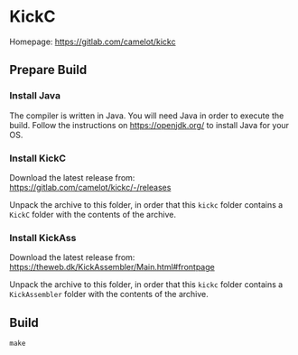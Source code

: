 # KickC

Homepage: https://gitlab.com/camelot/kickc

## Prepare Build

### Install Java

The compiler is written in Java. You will need Java in order to execute the build.
Follow the instructions on https://openjdk.org/ to install Java for your OS.

### Install KickC

Download the latest release from: https://gitlab.com/camelot/kickc/-/releases

Unpack the archive to this folder, in order that this `kickc` folder contains a `KickC` folder with
the contents of the archive.

### Install KickAss

Download the latest release from: https://theweb.dk/KickAssembler/Main.html#frontpage

Unpack the archive to this folder, in order that this `kickc` folder contains a `KickAssembler` folder with
the contents of the archive.

## Build

```
make
```
